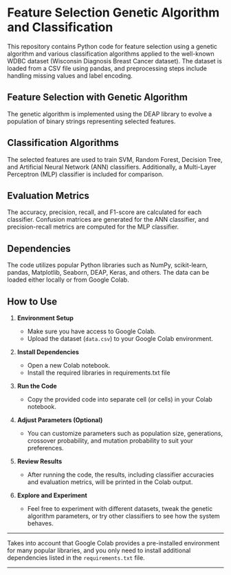# Feature Selection Genetic Algorithm and Classification


This repository contains Python code for feature selection using a genetic algorithm and various classification algorithms applied to the well-known WDBC dataset (Wisconsin Diagnosis Breast Cancer dataset). The dataset is loaded from a CSV file using pandas, and preprocessing steps include handling missing values and label encoding.

## Feature Selection with Genetic Algorithm

The genetic algorithm is implemented using the DEAP library to evolve a population of binary strings representing selected features. 

## Classification Algorithms

The selected features are used to train SVM, Random Forest, Decision Tree, and Artificial Neural Network (ANN) classifiers. Additionally, a Multi-Layer Perceptron (MLP) classifier is included for comparison.

## Evaluation Metrics

The accuracy, precision, recall, and F1-score are calculated for each classifier. Confusion matrices are generated for the ANN classifier, and precision-recall metrics are computed for the MLP classifier.

## Dependencies

The code utilizes popular Python libraries such as NumPy, scikit-learn, pandas, Matplotlib, Seaborn, DEAP, Keras, and others. The data can be loaded either locally or from Google Colab.

## How to Use

1. **Environment Setup**
   - Make sure you have access to Google Colab.
   - Upload the dataset (`data.csv`) to your Google Colab environment.

2. **Install Dependencies**
   - Open a new Colab notebook.
   - Install the required libraries in requirements.txt file

3. **Run the Code**
   - Copy the provided code into separate cell (or cells) in your Colab notebook.

4. **Adjust Parameters (Optional)**
   - You can customize parameters such as population size, generations, crossover probability, and mutation probability to suit your preferences.

5. **Review Results**
   - After running the code, the results, including classifier accuracies and evaluation metrics, will be printed in the Colab output.

6. **Explore and Experiment**
   - Feel free to experiment with different datasets, tweak the genetic algorithm parameters, or try other classifiers to see how the system behaves.

---

Takes into account that Google Colab provides a pre-installed environment for many popular libraries, and you only need to install additional dependencies listed in the `requirements.txt` file.

---
